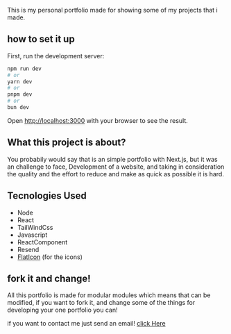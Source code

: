 This is my personal portfolio made for showing some of my projects that i made.

## how to set it up

First, run the development server:

```bash
npm run dev
# or
yarn dev
# or
pnpm dev
# or
bun dev
```

Open [http://localhost:3000](http://localhost:3000) with your browser to see the result.

## What this project is about?

You probabily would say that is an simple portfolio with Next.js, but it was an challenge to face, Development of a website, and taking in consideration the quality and the effort to reduce and make as quick as possible it is hard.

## Tecnologies Used

- Node
- React
- TailWindCss
- Javascript
- ReactComponent
- Resend
- [FlatIcon](https://www.flaticon.com/br/buscar?word=Linkedin) (for the icons)

## fork it and change!

All this portfolio is made for modular modules which means that can be modified, if you want to fork it, and change some of the things for developing your one portfolio you can!

if you want to contact me just send an email!
[click Here](gustavogoncalves3ch@gmail.com)
